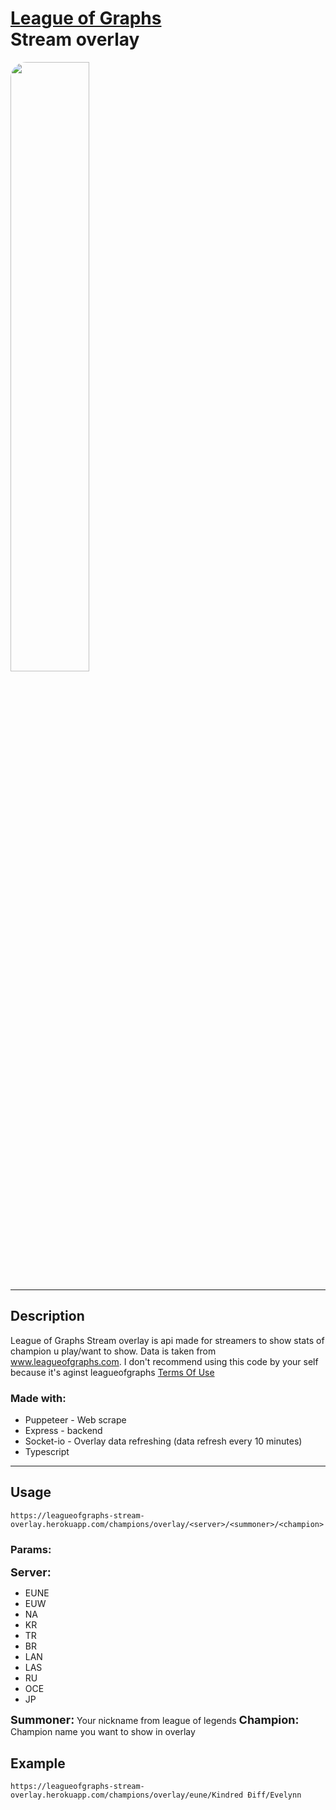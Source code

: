 # <a href="https://www.leagueofgraphs.com/pl/">League of Graphs</a> <br/>Stream overlay

<img src="https://i.imgur.com/Wq5St8P.png" style="border-radius: 25px; width: 50%">

---

## Description

League of Graphs Stream overlay is api made for streamers to show stats of champion u play/want to show. Data is taken from www.leagueofgraphs.com. I don't recommend using this code by your self because it's aginst leagueofgraphs 
<a href="https://www.leagueofgraphs.com/pl/terms-of-use">Terms Of Use</a>

### Made with:
- Puppeteer - Web scrape
- Express - backend
- Socket-io - Overlay data refreshing (data refresh every 10 minutes)
- Typescript

---

## Usage

```
https://leagueofgraphs-stream-overlay.herokuapp.com/champions/overlay/<server>/<summoner>/<champion>
```

### Params:

<b style="font-size: 18px">Server:</b>
- EUNE
- EUW
- NA
- KR
- TR
- BR
- LAN
- LAS
- RU
- OCE
- JP

<b style="font-size: 18px">Summoner:</b> Your nickname from league of legends
<b style="font-size: 18px">Champion:</b> Champion name you want to show in overlay

## Example
```
https://leagueofgraphs-stream-overlay.herokuapp.com/champions/overlay/eune/Kindred Ðiff/Evelynn
```
